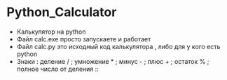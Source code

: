 # Python_Calculator
- Калькулятор на python
- Файл calc.exe просто запускаете и работает
- Файл calc.py это исходный код калькулятора , либо для у кого есть python
- Знаки : деление / ; умножение * ; минус - ; плюс + ; остаток % ; полное число от деления ::
